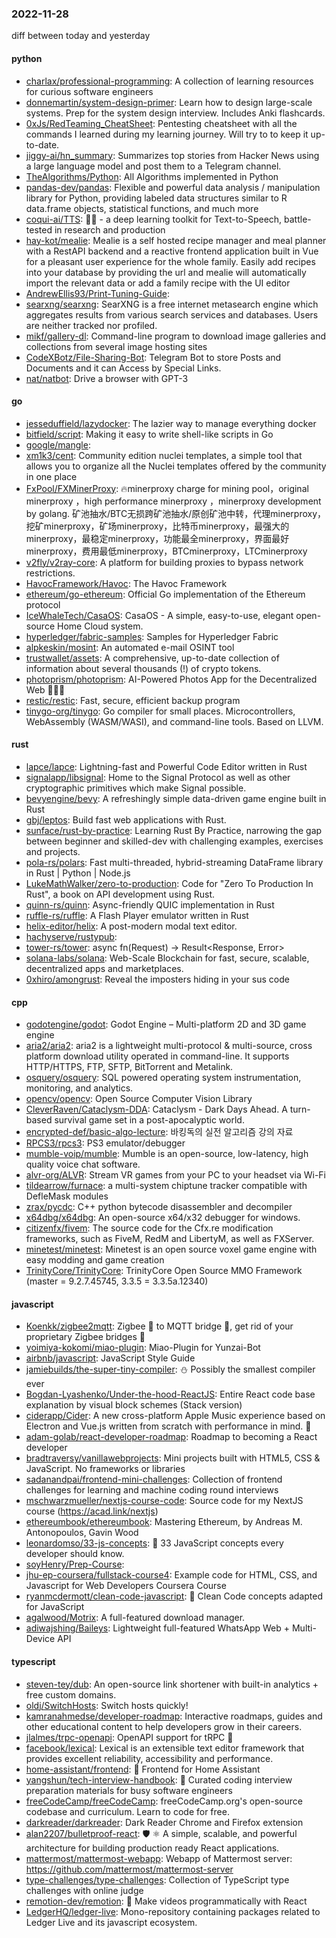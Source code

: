 ### 2022-11-28
diff between today and yesterday

#### python
* [charlax/professional-programming](https://github.com/charlax/professional-programming): A collection of learning resources for curious software engineers
* [donnemartin/system-design-primer](https://github.com/donnemartin/system-design-primer): Learn how to design large-scale systems. Prep for the system design interview. Includes Anki flashcards.
* [0xJs/RedTeaming_CheatSheet](https://github.com/0xJs/RedTeaming_CheatSheet): Pentesting cheatsheet with all the commands I learned during my learning journey. Will try to to keep it up-to-date.
* [jiggy-ai/hn_summary](https://github.com/jiggy-ai/hn_summary): Summarizes top stories from Hacker News using a large language model and post them to a Telegram channel.
* [TheAlgorithms/Python](https://github.com/TheAlgorithms/Python): All Algorithms implemented in Python
* [pandas-dev/pandas](https://github.com/pandas-dev/pandas): Flexible and powerful data analysis / manipulation library for Python, providing labeled data structures similar to R data.frame objects, statistical functions, and much more
* [coqui-ai/TTS](https://github.com/coqui-ai/TTS): 🐸💬 - a deep learning toolkit for Text-to-Speech, battle-tested in research and production
* [hay-kot/mealie](https://github.com/hay-kot/mealie): Mealie is a self hosted recipe manager and meal planner with a RestAPI backend and a reactive frontend application built in Vue for a pleasant user experience for the whole family. Easily add recipes into your database by providing the url and mealie will automatically import the relevant data or add a family recipe with the UI editor
* [AndrewEllis93/Print-Tuning-Guide](https://github.com/AndrewEllis93/Print-Tuning-Guide): 
* [searxng/searxng](https://github.com/searxng/searxng): SearXNG is a free internet metasearch engine which aggregates results from various search services and databases. Users are neither tracked nor profiled.
* [mikf/gallery-dl](https://github.com/mikf/gallery-dl): Command-line program to download image galleries and collections from several image hosting sites
* [CodeXBotz/File-Sharing-Bot](https://github.com/CodeXBotz/File-Sharing-Bot): Telegram Bot to store Posts and Documents and it can Access by Special Links.
* [nat/natbot](https://github.com/nat/natbot): Drive a browser with GPT-3

#### go
* [jesseduffield/lazydocker](https://github.com/jesseduffield/lazydocker): The lazier way to manage everything docker
* [bitfield/script](https://github.com/bitfield/script): Making it easy to write shell-like scripts in Go
* [google/mangle](https://github.com/google/mangle): 
* [xm1k3/cent](https://github.com/xm1k3/cent): Community edition nuclei templates, a simple tool that allows you to organize all the Nuclei templates offered by the community in one place
* [FxPool/FXMinerProxy](https://github.com/FxPool/FXMinerProxy): 🔥minerproxy charge for mining pool，original minerproxy ，high performance minerproxy ，minerproxy development by golang. 矿池抽水/BTC无损跨矿池抽水/原创矿池中转，代理minerproxy，挖矿minerproxy，矿场minerproxy，比特币minerproxy，最强大的minerproxy，最稳定minerproxy，功能最全minerproxy，界面最好minerproxy，费用最低minerproxy，BTCminerproxy，LTCminerproxy
* [v2fly/v2ray-core](https://github.com/v2fly/v2ray-core): A platform for building proxies to bypass network restrictions.
* [HavocFramework/Havoc](https://github.com/HavocFramework/Havoc): The Havoc Framework
* [ethereum/go-ethereum](https://github.com/ethereum/go-ethereum): Official Go implementation of the Ethereum protocol
* [IceWhaleTech/CasaOS](https://github.com/IceWhaleTech/CasaOS): CasaOS - A simple, easy-to-use, elegant open-source Home Cloud system.
* [hyperledger/fabric-samples](https://github.com/hyperledger/fabric-samples): Samples for Hyperledger Fabric
* [alpkeskin/mosint](https://github.com/alpkeskin/mosint): An automated e-mail OSINT tool
* [trustwallet/assets](https://github.com/trustwallet/assets): A comprehensive, up-to-date collection of information about several thousands (!) of crypto tokens.
* [photoprism/photoprism](https://github.com/photoprism/photoprism): AI-Powered Photos App for the Decentralized Web 🌈💎✨
* [restic/restic](https://github.com/restic/restic): Fast, secure, efficient backup program
* [tinygo-org/tinygo](https://github.com/tinygo-org/tinygo): Go compiler for small places. Microcontrollers, WebAssembly (WASM/WASI), and command-line tools. Based on LLVM.

#### rust
* [lapce/lapce](https://github.com/lapce/lapce): Lightning-fast and Powerful Code Editor written in Rust
* [signalapp/libsignal](https://github.com/signalapp/libsignal): Home to the Signal Protocol as well as other cryptographic primitives which make Signal possible.
* [bevyengine/bevy](https://github.com/bevyengine/bevy): A refreshingly simple data-driven game engine built in Rust
* [gbj/leptos](https://github.com/gbj/leptos): Build fast web applications with Rust.
* [sunface/rust-by-practice](https://github.com/sunface/rust-by-practice): Learning Rust By Practice, narrowing the gap between beginner and skilled-dev with challenging examples, exercises and projects.
* [pola-rs/polars](https://github.com/pola-rs/polars): Fast multi-threaded, hybrid-streaming DataFrame library in Rust | Python | Node.js
* [LukeMathWalker/zero-to-production](https://github.com/LukeMathWalker/zero-to-production): Code for "Zero To Production In Rust", a book on API development using Rust.
* [quinn-rs/quinn](https://github.com/quinn-rs/quinn): Async-friendly QUIC implementation in Rust
* [ruffle-rs/ruffle](https://github.com/ruffle-rs/ruffle): A Flash Player emulator written in Rust
* [helix-editor/helix](https://github.com/helix-editor/helix): A post-modern modal text editor.
* [hachyserve/rustypub](https://github.com/hachyserve/rustypub): 
* [tower-rs/tower](https://github.com/tower-rs/tower): async fn(Request) -> Result<Response, Error>
* [solana-labs/solana](https://github.com/solana-labs/solana): Web-Scale Blockchain for fast, secure, scalable, decentralized apps and marketplaces.
* [0xhiro/amongrust](https://github.com/0xhiro/amongrust): Reveal the imposters hiding in your sus code

#### cpp
* [godotengine/godot](https://github.com/godotengine/godot): Godot Engine – Multi-platform 2D and 3D game engine
* [aria2/aria2](https://github.com/aria2/aria2): aria2 is a lightweight multi-protocol & multi-source, cross platform download utility operated in command-line. It supports HTTP/HTTPS, FTP, SFTP, BitTorrent and Metalink.
* [osquery/osquery](https://github.com/osquery/osquery): SQL powered operating system instrumentation, monitoring, and analytics.
* [opencv/opencv](https://github.com/opencv/opencv): Open Source Computer Vision Library
* [CleverRaven/Cataclysm-DDA](https://github.com/CleverRaven/Cataclysm-DDA): Cataclysm - Dark Days Ahead. A turn-based survival game set in a post-apocalyptic world.
* [encrypted-def/basic-algo-lecture](https://github.com/encrypted-def/basic-algo-lecture): 바킹독의 실전 알고리즘 강의 자료
* [RPCS3/rpcs3](https://github.com/RPCS3/rpcs3): PS3 emulator/debugger
* [mumble-voip/mumble](https://github.com/mumble-voip/mumble): Mumble is an open-source, low-latency, high quality voice chat software.
* [alvr-org/ALVR](https://github.com/alvr-org/ALVR): Stream VR games from your PC to your headset via Wi-Fi
* [tildearrow/furnace](https://github.com/tildearrow/furnace): a multi-system chiptune tracker compatible with DefleMask modules
* [zrax/pycdc](https://github.com/zrax/pycdc): C++ python bytecode disassembler and decompiler
* [x64dbg/x64dbg](https://github.com/x64dbg/x64dbg): An open-source x64/x32 debugger for windows.
* [citizenfx/fivem](https://github.com/citizenfx/fivem): The source code for the Cfx.re modification frameworks, such as FiveM, RedM and LibertyM, as well as FXServer.
* [minetest/minetest](https://github.com/minetest/minetest): Minetest is an open source voxel game engine with easy modding and game creation
* [TrinityCore/TrinityCore](https://github.com/TrinityCore/TrinityCore): TrinityCore Open Source MMO Framework (master = 9.2.7.45745, 3.3.5 = 3.3.5a.12340)

#### javascript
* [Koenkk/zigbee2mqtt](https://github.com/Koenkk/zigbee2mqtt): Zigbee 🐝 to MQTT bridge 🌉, get rid of your proprietary Zigbee bridges 🔨
* [yoimiya-kokomi/miao-plugin](https://github.com/yoimiya-kokomi/miao-plugin): Miao-Plugin for Yunzai-Bot
* [airbnb/javascript](https://github.com/airbnb/javascript): JavaScript Style Guide
* [jamiebuilds/the-super-tiny-compiler](https://github.com/jamiebuilds/the-super-tiny-compiler): ⛄ Possibly the smallest compiler ever
* [Bogdan-Lyashenko/Under-the-hood-ReactJS](https://github.com/Bogdan-Lyashenko/Under-the-hood-ReactJS): Entire React code base explanation by visual block schemes (Stack version)
* [ciderapp/Cider](https://github.com/ciderapp/Cider): A new cross-platform Apple Music experience based on Electron and Vue.js written from scratch with performance in mind. 🚀
* [adam-golab/react-developer-roadmap](https://github.com/adam-golab/react-developer-roadmap): Roadmap to becoming a React developer
* [bradtraversy/vanillawebprojects](https://github.com/bradtraversy/vanillawebprojects): Mini projects built with HTML5, CSS & JavaScript. No frameworks or libraries
* [sadanandpai/frontend-mini-challenges](https://github.com/sadanandpai/frontend-mini-challenges): Collection of frontend challenges for learning and machine coding round interviews
* [mschwarzmueller/nextjs-course-code](https://github.com/mschwarzmueller/nextjs-course-code): Source code for my NextJS course (https://acad.link/nextjs)
* [ethereumbook/ethereumbook](https://github.com/ethereumbook/ethereumbook): Mastering Ethereum, by Andreas M. Antonopoulos, Gavin Wood
* [leonardomso/33-js-concepts](https://github.com/leonardomso/33-js-concepts): 📜 33 JavaScript concepts every developer should know.
* [soyHenry/Prep-Course](https://github.com/soyHenry/Prep-Course): 
* [jhu-ep-coursera/fullstack-course4](https://github.com/jhu-ep-coursera/fullstack-course4): Example code for HTML, CSS, and Javascript for Web Developers Coursera Course
* [ryanmcdermott/clean-code-javascript](https://github.com/ryanmcdermott/clean-code-javascript): 🛁 Clean Code concepts adapted for JavaScript
* [agalwood/Motrix](https://github.com/agalwood/Motrix): A full-featured download manager.
* [adiwajshing/Baileys](https://github.com/adiwajshing/Baileys): Lightweight full-featured WhatsApp Web + Multi-Device API

#### typescript
* [steven-tey/dub](https://github.com/steven-tey/dub): An open-source link shortener with built-in analytics + free custom domains.
* [oldj/SwitchHosts](https://github.com/oldj/SwitchHosts): Switch hosts quickly!
* [kamranahmedse/developer-roadmap](https://github.com/kamranahmedse/developer-roadmap): Interactive roadmaps, guides and other educational content to help developers grow in their careers.
* [jlalmes/trpc-openapi](https://github.com/jlalmes/trpc-openapi): OpenAPI support for tRPC 🧩
* [facebook/lexical](https://github.com/facebook/lexical): Lexical is an extensible text editor framework that provides excellent reliability, accessibility and performance.
* [home-assistant/frontend](https://github.com/home-assistant/frontend): 🍭 Frontend for Home Assistant
* [yangshun/tech-interview-handbook](https://github.com/yangshun/tech-interview-handbook): 💯 Curated coding interview preparation materials for busy software engineers
* [freeCodeCamp/freeCodeCamp](https://github.com/freeCodeCamp/freeCodeCamp): freeCodeCamp.org's open-source codebase and curriculum. Learn to code for free.
* [darkreader/darkreader](https://github.com/darkreader/darkreader): Dark Reader Chrome and Firefox extension
* [alan2207/bulletproof-react](https://github.com/alan2207/bulletproof-react): 🛡️ ⚛️ A simple, scalable, and powerful architecture for building production ready React applications.
* [mattermost/mattermost-webapp](https://github.com/mattermost/mattermost-webapp): Webapp of Mattermost server: https://github.com/mattermost/mattermost-server
* [type-challenges/type-challenges](https://github.com/type-challenges/type-challenges): Collection of TypeScript type challenges with online judge
* [remotion-dev/remotion](https://github.com/remotion-dev/remotion): 🎥 Make videos programmatically with React
* [LedgerHQ/ledger-live](https://github.com/LedgerHQ/ledger-live): Mono-repository containing packages related to Ledger Live and its javascript ecosystem.
